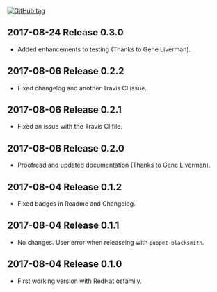[![GitHub tag](https://img.shields.io/github/tag/thespain/thespain-veeamagent.svg)](https://github.com/thespain/thespain-veeamagent)

## 2017-08-24 Release 0.3.0
- Added enhancements to testing (Thanks to Gene Liverman).

## 2017-08-06 Release 0.2.2
- Fixed changelog and another Travis CI issue.

## 2017-08-06 Release 0.2.1
- Fixed an issue with the Travis CI file.

## 2017-08-06 Release 0.2.0
- Proofread and updated documentation (Thanks to Gene Liverman).

## 2017-08-04 Release 0.1.2
- Fixed badges in Readme and Changelog.

## 2017-08-04 Release 0.1.1
- No changes. User error when releaseing with `puppet-blacksmith`.

## 2017-08-04 Release 0.1.0
- First working version with RedHat osfamily.